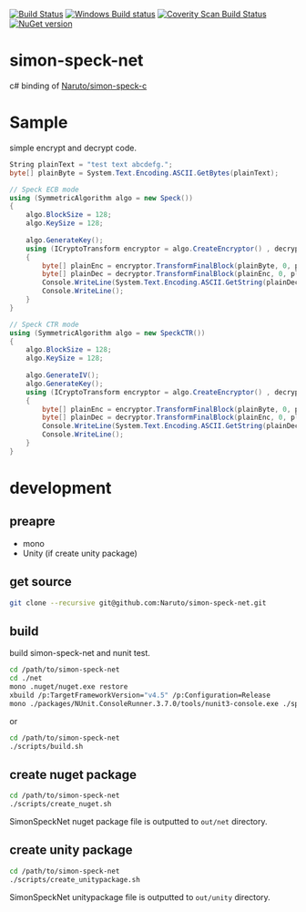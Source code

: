 [![Build Status](https://travis-ci.org/Naruto/simon-speck-net.svg?branch=develop)](https://travis-ci.org/Naruto/simon-speck-net?branch=develop)
[![Windows Build status](https://ci.appveyor.com/api/projects/status/uulln99smanqi05k?svg=true)](https://ci.appveyor.com/project/Naruto/simon-speck-net)
[![Coverity Scan Build Status](https://scan.coverity.com/projects/13827/badge.svg)](https://scan.coverity.com/projects/13827)
[![NuGet version](https://badge.fury.io/nu/simonspecknet.svg)](https://badge.fury.io/nu/simonspecknet)
# simon-speck-net

c# binding of [Naruto/simon-speck-c](https://github.com/Naruto/simon-speck-c)

# Sample

simple encrypt and decrypt code.

```csharp
String plainText = "test text abcdefg.";
byte[] plainByte = System.Text.Encoding.ASCII.GetBytes(plainText);

// Speck ECB mode
using (SymmetricAlgorithm algo = new Speck())
{
    algo.BlockSize = 128;
    algo.KeySize = 128;
    
    algo.GenerateKey();
    using (ICryptoTransform encryptor = algo.CreateEncryptor() , decryptor = algo.CreateDecryptor())
    {
        byte[] plainEnc = encryptor.TransformFinalBlock(plainByte, 0, plainByte.Length);
        byte[] plainDec = decryptor.TransformFinalBlock(plainEnc, 0, plainEnc.Length);
        Console.WriteLine(System.Text.Encoding.ASCII.GetString(plainDec));
        Console.WriteLine();
    }
}

// Speck CTR mode
using (SymmetricAlgorithm algo = new SpeckCTR())
{
    algo.BlockSize = 128;
    algo.KeySize = 128;
    
    algo.GenerateIV();
    algo.GenerateKey();
    using (ICryptoTransform encryptor = algo.CreateEncryptor() , decryptor = algo.CreateDecryptor())
    {
        byte[] plainEnc = encryptor.TransformFinalBlock(plainByte, 0, plainByte.Length);
        byte[] plainDec = decryptor.TransformFinalBlock(plainEnc, 0, plainEnc.Length);
        Console.WriteLine(System.Text.Encoding.ASCII.GetString(plainDec));
        Console.WriteLine();
    }
}
```

# development
## preapre

- mono
- Unity (if create unity package)

## get source

```bash
git clone --recursive git@github.com:Naruto/simon-speck-net.git
```

## build

build simon-speck-net and nunit test.

```bash
cd /path/to/simon-speck-net
cd ./net
mono .nuget/nuget.exe restore
xbuild /p:TargetFrameworkVersion="v4.5" /p:Configuration=Release
mono ./packages/NUnit.ConsoleRunner.3.7.0/tools/nunit3-console.exe ./speckTest/bin/Release/speckTest.dll
```

or

```bash
cd /path/to/simon-speck-net
./scripts/build.sh
```

## create nuget package

```bash
cd /path/to/simon-speck-net
./scripts/create_nuget.sh
```

SimonSpeckNet nuget package file is outputted to `out/net` directory.

## create unity package

```bash
cd /path/to/simon-speck-net
./scripts/create_unitypackage.sh
```

SimonSpeckNet unitypackage file is outputted to `out/unity` directory.

